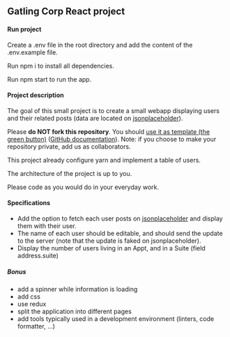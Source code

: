 ## Gatling Corp React project

#### Run project

Create a .env file in the root directory and add the content of the .env.example file.

Run npm i to install all dependencies.

Run npm start to run the app.

#### Project description

The goal of this small project is to create a small webapp displaying users and their related posts (data are located
on [jsonplaceholder](https://jsonplaceholder.typicode.com)). 

Please **do NOT fork this repository**.
You should [use it as template (the green button)](https://github.com/gatling/react-interview-project/generate) ([GitHub documentation](https://docs.github.com/en/repositories/creating-and-managing-repositories/creating-a-repository-from-a-template)).
Note: if you choose to make your repository private, add us as collaborators.

This project already configure yarn and implement a table of users.

The architecture of the project is up to you.

Please code as you would do in your everyday work.

#### Specifications

- Add the option to fetch each user posts on [jsonplaceholder](https://jsonplaceholder.typicode.com) and display them 
  with their user.
- The name of each user should be editable, and should send the update to the server (note that the update is faked on
  jsonplaceholder).
- Display the number of users living in an Appt, and in a Suite (field address.suite)

##### Bonus

- add a spinner while information is loading
- add css
- use redux
- split the application into different pages
- add tools typically used in a development environment (linters, code formatter, ...)
